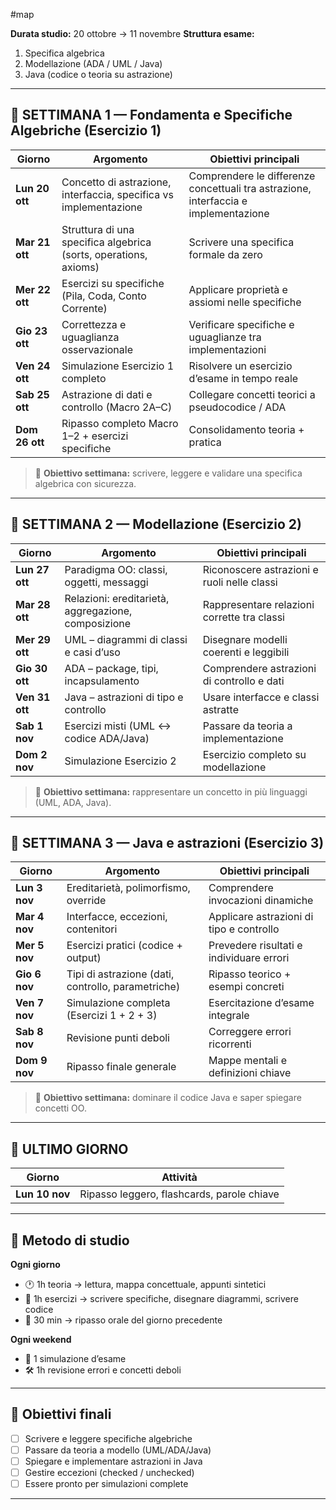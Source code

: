#map

**Durata studio:** 20 ottobre → 11 novembre
**Struttura esame:**
1. Specifica algebrica  
2. Modellazione (ADA / UML / Java)  
3. Java (codice o teoria su astrazione)
___
## 📅 SETTIMANA 1 — Fondamenta e Specifiche Algebriche (Esercizio 1)

| Giorno | Argomento | Obiettivi principali |
|--------|------------|----------------------|
| **Lun 20 ott** | Concetto di astrazione, interfaccia, specifica vs implementazione | Comprendere le differenze concettuali tra astrazione, interfaccia e implementazione |
| **Mar 21 ott** | Struttura di una specifica algebrica (sorts, operations, axioms) | Scrivere una specifica formale da zero |
| **Mer 22 ott** | Esercizi su specifiche (Pila, Coda, Conto Corrente) | Applicare proprietà e assiomi nelle specifiche |
| **Gio 23 ott** | Correttezza e uguaglianza osservazionale | Verificare specifiche e uguaglianze tra implementazioni |
| **Ven 24 ott** | Simulazione Esercizio 1 completo | Risolvere un esercizio d’esame in tempo reale |
| **Sab 25 ott** | Astrazione di dati e controllo (Macro 2A–C) | Collegare concetti teorici a pseudocodice / ADA |
| **Dom 26 ott** | Ripasso completo Macro 1–2 + esercizi specifiche | Consolidamento teoria + pratica |

> 🎯 **Obiettivo settimana:** scrivere, leggere e validare una specifica algebrica con sicurezza.
---
## 📅 SETTIMANA 2 — Modellazione (Esercizio 2)

| Giorno | Argomento | Obiettivi principali |
|--------|------------|----------------------|
| **Lun 27 ott** | Paradigma OO: classi, oggetti, messaggi | Riconoscere astrazioni e ruoli nelle classi |
| **Mar 28 ott** | Relazioni: ereditarietà, aggregazione, composizione | Rappresentare relazioni corrette tra classi |
| **Mer 29 ott** | UML – diagrammi di classi e casi d’uso | Disegnare modelli coerenti e leggibili |
| **Gio 30 ott** | ADA – package, tipi, incapsulamento | Comprendere astrazioni di controllo e dati |
| **Ven 31 ott** | Java – astrazioni di tipo e controllo | Usare interfacce e classi astratte |
| **Sab 1 nov** | Esercizi misti (UML ↔ codice ADA/Java) | Passare da teoria a implementazione |
| **Dom 2 nov** | Simulazione Esercizio 2 | Esercizio completo su modellazione |

> 🎯 **Obiettivo settimana:** rappresentare un concetto in più linguaggi (UML, ADA, Java).
---
## 📅 SETTIMANA 3 — Java e astrazioni (Esercizio 3)

| Giorno        | Argomento                                          | Obiettivi principali                     |
| ------------- | -------------------------------------------------- | ---------------------------------------- |
| **Lun 3 nov** | Ereditarietà, polimorfismo, override               | Comprendere invocazioni dinamiche        |
| **Mar 4 nov** | Interfacce, eccezioni, contenitori                 | Applicare astrazioni di tipo e controllo |
| **Mer 5 nov** | Esercizi pratici (codice + output)                 | Prevedere risultati e individuare errori |
| **Gio 6 nov** | Tipi di astrazione (dati, controllo, parametriche) | Ripasso teorico + esempi concreti        |
| **Ven 7 nov** | Simulazione completa (Esercizi 1 + 2 + 3)          | Esercitazione d’esame integrale          |
| **Sab 8 nov** | Revisione punti deboli                             | Correggere errori ricorrenti             |
| **Dom 9 nov** | Ripasso finale generale                            | Mappe mentali e definizioni chiave       |

> 🎯 **Obiettivo settimana:** dominare il codice Java e saper spiegare concetti OO.
---
## 📅 ULTIMO GIORNO
| Giorno         | Attività                                   |
| -------------- | ------------------------------------------ |
| **Lun 10 nov** | Ripasso leggero, flashcards, parole chiave |
___
## 🧠 Metodo di studio
**Ogni giorno**
- 🕐 1h teoria → lettura, mappa concettuale, appunti sintetici  
- 🧩 1h esercizi → scrivere specifiche, disegnare diagrammi, scrivere codice  
- 🔁 30 min → ripasso orale del giorno precedente  

**Ogni weekend**
- 🧾 1 simulazione d’esame  
- 🛠️ 1h revisione errori e concetti deboli  
___
## 📘 Obiettivi finali
- [ ] Scrivere e leggere specifiche algebriche  
- [ ] Passare da teoria a modello (UML/ADA/Java)  
- [ ] Spiegare e implementare astrazioni in Java  
- [ ] Gestire eccezioni (checked / unchecked)  
- [ ] Essere pronto per simulazioni complete
---